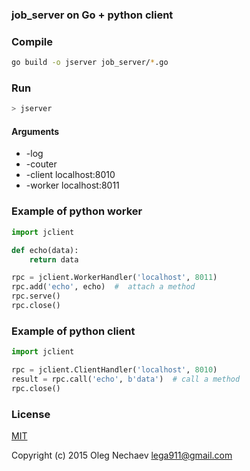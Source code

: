 ### job_server on Go + python client

### Compile
``` bash
go build -o jserver job_server/*.go
```

### Run
``` bash
> jserver
```

#### Arguments

* -log
* -couter
* -client localhost:8010
* -worker localhost:8011

### Example of python worker
``` python
import jclient

def echo(data):
    return data

rpc = jclient.WorkerHandler('localhost', 8011)
rpc.add('echo', echo)  #  attach a method
rpc.serve()
rpc.close()
```

### Example of python client
``` python
import jclient

rpc = jclient.ClientHandler('localhost', 8010)
result = rpc.call('echo', b'data')  # call a method
rpc.close()
```

### License
[MIT](http://opensource.org/licenses/MIT)

Copyright (c) 2015 Oleg Nechaev <lega911@gmail.com>
